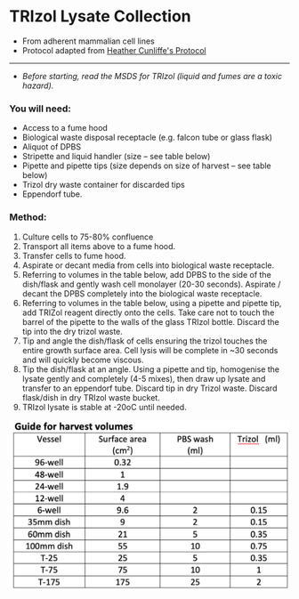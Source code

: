# TRIzol Lysate Collection
- From adherent mammalian cell lines
- Protocol adapted from [Heather Cunliffe's Protocol](https://www.dropbox.com/s/38rdwdvrm8qjyam/Harvesting%20TRIZOL%20lysate%20from%20cultured%20adherent%20mammalian%20cell%20lines.docx?dl=0)

--------------------------------------------
- *Before starting, read the MSDS for TRIzol (liquid and fumes are a toxic hazard).*

### You will need:
  -	Access to a fume hood
  -	Biological waste disposal receptacle (e.g. falcon tube or glass flask)
  -	Aliquot of DPBS
  -	Stripette and liquid handler (size – see      table below)
  -	Pipette and pipette tips (size depends on size of harvest – see table below)
  -	Trizol dry waste container for discarded tips
  -	Eppendorf tube.

### Method:
  1.	Culture cells to 75-80% confluence
  1.	Transport all items above to a fume hood.
  1.	Transfer cells to fume hood.
  1.	Aspirate or decant media from cells into biological waste receptacle.
  1.	Referring to volumes in the table below, add DPBS to the side of the dish/flask and gently wash cell monolayer (20-30 seconds). Aspirate / decant the DPBS completely into the biological waste receptacle.
  1.	Referring to volumes in the table below, using a pipette and pipette tip, add TRIZol reagent directly onto the cells.  Take care not to touch the barrel of the pipette to the walls of the glass TRIzol bottle. Discard the tip into the dry trizol waste.
  1.	Tip and angle the dish/flask of cells ensuring the trizol touches the entire growth surface area. Cell lysis will be complete in ~30 seconds and will quickly become viscous.
  1.	Tip the dish/flask at an angle. Using a pipette and tip, homogenise the lysate gently and completely (4-5 mixes), then draw up lysate and transfer to an eppendorf tube. Discard tip in dry Trizol waste. Discard flask/dish in dry TRIzol waste bucket.
  1.	TRIzol lysate is stable at -20oC until needed.

![Trizol_table](cache/Trizol_table.png?raw=true)
